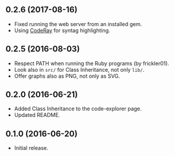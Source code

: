 <!-- -*- markdown -*- -->
## 0.2.6 (2017-08-16)

- Fixed running the web server from an installed gem.
- Using [CodeRay][] for syntag highlighting.

[CodeRay]: http://coderay.rubychan.de/

## 0.2.5 (2016-08-03)

- Respect PATH when running the Ruby programs (by frickler01).
- Look also in `src/` for Class Inheritance, not only `lib/`.
- Offer graphs also as PNG, not only as SVG.

## 0.2.0 (2016-06-21)

- Added Class Inheritance to the code-explorer page.
- Updated README.

## 0.1.0 (2016-06-20)

- Initial release.

